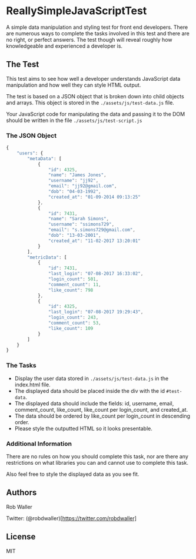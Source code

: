 # ReallySimpleJavaScriptTest

A simple data manipulation and styling test for front end developers. There are
numerous ways to complete the tasks involved in this test and there are no right,
or perfect answers. The test though will reveal roughly how knowledgeable and
experienced a developer is.

## The Test

This test aims to see how well a developer understands JavaScript data manipulation
and how well they can style HTML output.

The test is based on a JSON object that is broken down into child objects and
arrays. This object is stored in the `./assets/js/test-data.js` file.

Your JavaScript code for manipulating the data and passing it to the DOM should
be written in the file `./assets/js/test-script.js`

### The JSON Object

```javascript
{
    "users": {
        "metaData": [
            {
                "id": 4325,
                "name": "James Jones",
                "username": "jj92",
                "email": "jj92@gmail.com",
                "dob": "04-03-1992",
                "created_at": "01-09-2014 09:13:25"
            },
            {
                "id": 7431,
                "name": "Sarah Simons",
                "username": "ssimons729",
                "email": "s.simons729@gmail.com",
                "dob": "13-03-2001",
                "created_at": "11-02-2017 13:20:01"
            }
        ],
        "metricData": [
            {
                "id": 7431,
                "last_login": "07-08-2017 16:33:02",
                "login_count": 501,
                "comment_count": 11,
                "like_count": 798
            },
            {
                "id": 4325,
                "last_login": "07-08-2017 19:29:43",
                "login_count": 243,
                "comment_count": 53,
                "like_count": 109
            }
        ]
    }
}
```

### The Tasks

- Display the user data stored in `./assets/js/test-data.js` in the index.html file.
- The displayed data should be placed inside the div with the id `#test-data`.
- The displayed data should include the fields: id, username, email, comment_count,
like_count, like_count per login_count, and created_at.
- The data should be ordered by like_count per login_count in descending order.
- Please style the outputted HTML so it looks presentable.

### Additional Information
There are no rules on how you should complete this task, nor are there any
restrictions on what libraries you can and cannot use to complete this task.  

Also feel free to style the displayed data as you see fit.

## Authors

Rob Waller

Twitter: (@robdwaller)[https://twitter.com/robdwaller]

## License

MIT
